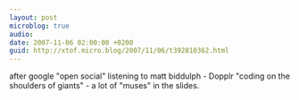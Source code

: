 ```yaml
---
layout: post
microblog: true
audio: 
date: 2007-11-06 02:00:00 +0200
guid: http://xtof.micro.blog/2007/11/06/t392810362.html
---
```

after google "open social" listening to matt biddulph - Dopplr "coding on the shoulders of giants" - a lot of "muses" in the slides.
